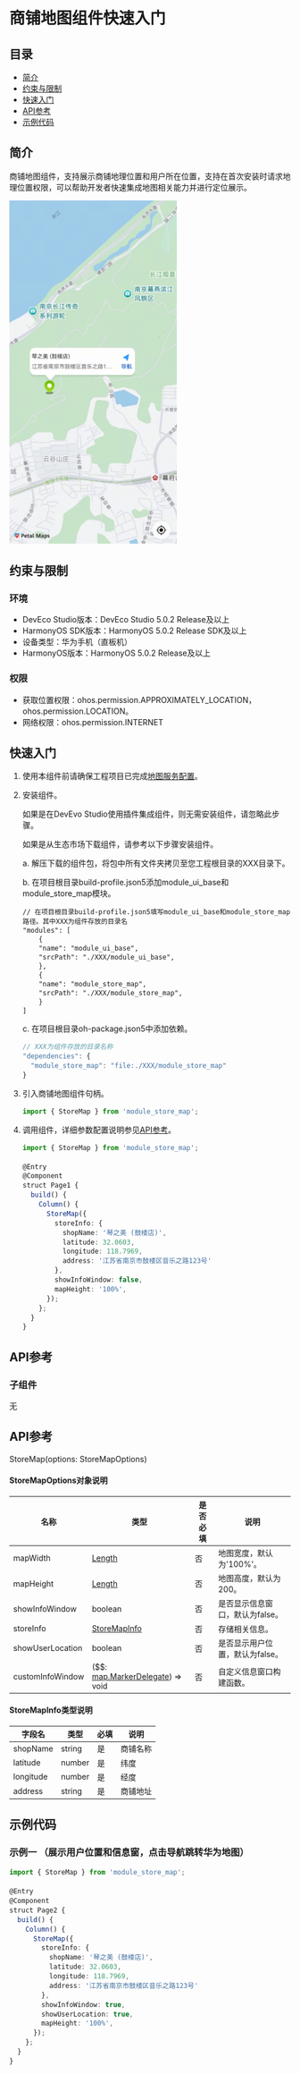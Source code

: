 # 商铺地图组件快速入门

## 目录

- [简介](#简介)
- [约束与限制](#约束与限制)
- [快速入门](#快速入门)
- [API参考](#API参考)
- [示例代码](#示例代码)



## 简介

商铺地图组件，支持展示商铺地理位置和用户所在位置，支持在首次安装时请求地理位置权限，可以帮助开发者快速集成地图相关能力并进行定位展示。

<img src="snapshots/display.PNG" width="300">



## 约束与限制

### 环境

* DevEco Studio版本：DevEco Studio 5.0.2 Release及以上
* HarmonyOS SDK版本：HarmonyOS 5.0.2 Release SDK及以上
* 设备类型：华为手机（直板机）
* HarmonyOS版本：HarmonyOS 5.0.2 Release及以上

### 权限

* 获取位置权限：ohos.permission.APPROXIMATELY_LOCATION，ohos.permission.LOCATION。
* 网络权限：ohos.permission.INTERNET



## 快速入门

1. 使用本组件前请确保工程项目已完成[地图服务配置](https://developer.huawei.com/consumer/cn/doc/harmonyos-guides/map-config-agc)。

1. 安装组件。

   如果是在DevEvo Studio使用插件集成组件，则无需安装组件，请忽略此步骤。

   如果是从生态市场下载组件，请参考以下步骤安装组件。

   a. 解压下载的组件包，将包中所有文件夹拷贝至您工程根目录的XXX目录下。

   b. 在项目根目录build-profile.json5添加module_ui_base和module_store_map模块。

   ```json5
   // 在项目根目录build-profile.json5填写module_ui_base和module_store_map路径。其中XXX为组件存放的目录名
   "modules": [
       {
       "name": "module_ui_base",
       "srcPath": "./XXX/module_ui_base",
       },
       {
       "name": "module_store_map",
       "srcPath": "./XXX/module_store_map",
       }
   ]
   ```

   c. 在项目根目录oh-package.json5中添加依赖。

   ```typescript
   // XXX为组件存放的目录名称
   "dependencies": {
     "module_store_map": "file:./XXX/module_store_map"
   }
   ```

2. 引入商铺地图组件句柄。

   ```typescript
   import { StoreMap } from 'module_store_map';
   ```

3. 调用组件，详细参数配置说明参见[API参考](#API参考)。

   ```typescript
   import { StoreMap } from 'module_store_map';
   
   @Entry
   @Component
   struct Page1 {
     build() {
       Column() {
         StoreMap({
           storeInfo: {
             shopName: '琴之美 (鼓楼店)',
             latitude: 32.0603,
             longitude: 118.7969,
             address: '江苏省南京市鼓楼区音乐之路123号'
           },
           showInfoWindow: false,
           mapHeight: '100%',
         });
       };
     }
   }
   ```



## API参考

### 子组件

无

## API参考

StoreMap(options: StoreMapOptions)

#### StoreMapOptions对象说明

| 名称             | 类型                                                         | 是否必填 | 说明                            |
| ---------------- | ------------------------------------------------------------ | -------- | ------------------------------- |
| mapWidth         | [Length](https://developer.huawei.com/consumer/cn/doc/harmonyos-references/ts-types#length) | 否       | 地图宽度，默认为'100%'。        |
| mapHeight        | [Length](https://developer.huawei.com/consumer/cn/doc/harmonyos-references/ts-types#length) | 否       | 地图高度，默认为200。           |
| showInfoWindow   | boolean                                                      | 否       | 是否显示信息窗口，默认为false。 |
| storeInfo        | [StoreMapInfo](#StoreMapInfo类型说明)                        | 否       | 存储相关信息。                  |
| showUserLocation | boolean                                                      | 否       | 是否显示用户位置，默认为false。 |
| customInfoWindow | ($$: [map.MarkerDelegate](https://developer.huawei.com/consumer/cn/doc/harmonyos-references/map-map#section1852618491550)) => void | 否       | 自定义信息窗口构建函数。        |



#### StoreMapInfo类型说明

| 字段名    | 类型   | 必填 | 说明     |
| --------- | ------ | ---- | -------- |
| shopName  | string | 是   | 商铺名称 |
| latitude  | number | 是   | 纬度     |
| longitude | number | 是   | 经度     |
| address   | string | 是   | 商铺地址 |



## 示例代码

### 示例一 （展示用户位置和信息窗，点击导航跳转华为地图）

```ts
import { StoreMap } from 'module_store_map';

@Entry
@Component
struct Page2 {
  build() {
    Column() {
      StoreMap({
        storeInfo: {
          shopName: '琴之美 (鼓楼店)',
          latitude: 32.0603,
          longitude: 118.7969,
          address: '江苏省南京市鼓楼区音乐之路123号'
        },
        showInfoWindow: true,
        showUserLocation: true,
        mapHeight: '100%',
      });
    };
  }
}
```